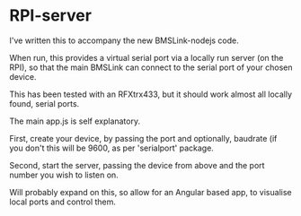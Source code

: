 # RPI-server

I've written this to accompany the new BMSLink-nodejs code.

When run, this provides a virtual serial port via a locally run server (on the RPI), so that the main BMSLink can connect
to the serial port of your chosen device.

This has been tested with an RFXtrx433, but it should work almost all locally found, serial ports.

The main app.js is self explanatory.

First, create your device, by passing the port and optionally, baudrate (if you don't this will be 9600, as per 'serialport' package.

Second, start the server, passing the device from above and the port number you wish to listen on.

Will probably expand on this, so allow for an Angular based app, to visualise local ports and control them.
